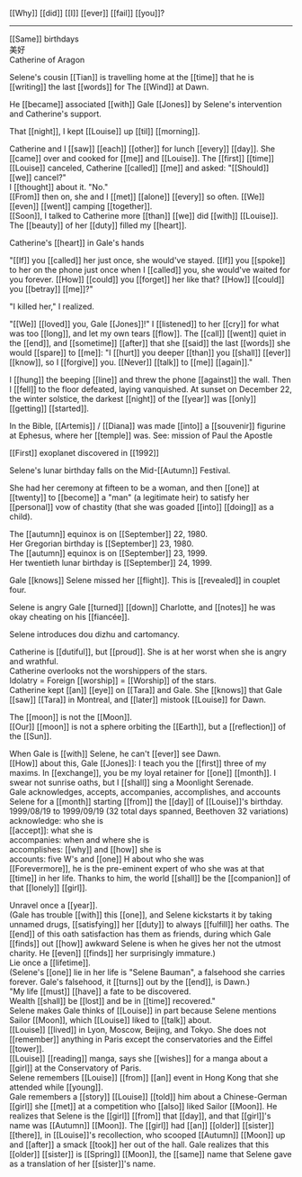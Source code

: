 [[Why]] [[did]] [[I]] [[ever]] [[fail]] [[you]]?

* * *
[[Same]] birthdays  
美好  
Catherine of Aragon

Selene's cousin [[Tian]] is travelling home at the [[time]] that he is [[writing]] the last [[words]] for The [[Wind]] at Dawn.  
  
He [[became]] associated [[with]] Gale [[Jones]] by Selene's intervention and Catherine's support. 


  
That [[night]], I kept [[Louise]] up [[til]] [[morning]].  
  
Catherine and I [[saw]] [[each]] [[other]] for lunch [[every]] [[day]]. She [[came]] over and cooked for [[me]] and [[Louise]]. The [[first]] [[time]] [[Louise]] canceled, Catherine [[called]] [[me]] and asked: "[[Should]] [[we]] cancel?"  
I [[thought]] about it. "No."  
[[From]] then on, she and I [[met]] [[alone]] [[every]] so often. [[We]] [[even]] [[went]] camping [[together]].  
[[Soon]], I talked to Catherine more [[than]] [[we]] did [[with]] [[Louise]]. The [[beauty]] of her [[duty]] filled my [[heart]].  
  
Catherine's [[heart]] in Gale's hands  
  
"[[If]] you [[called]] her just once, she would've stayed. [[If]] you [[spoke]] to her on the phone just once when I [[called]] you, she would've waited for you forever. [[How]] [[could]] you [[forget]] her like that? [[How]] [[could]] you [[betray]] [[me]]?"  
  
"I killed her," I realized.  
  
"[[We]] [[loved]] you, Gale [[Jones]]!" I [[listened]] to her [[cry]] for what was too [[long]], and let my own tears [[flow]]. The [[call]] [[went]] quiet in the [[end]], and [[sometime]] [[after]] that she [[said]] the last [[words]] she would [[spare]] to [[me]]: "I [[hurt]] you deeper [[than]] you [[shall]] [[ever]] [[know]], so I [[forgive]] you. [[Never]] [[talk]] to [[me]] [[again]]."  
  
I [[hung]] the beeping [[line]] and threw the phone [[against]] the wall. Then I [[fell]] to the floor defeated, laying vanquished. At sunset on December 22, the winter solstice, the darkest [[night]] of the [[year]] was [[only]] [[getting]] [[started]].  
  
  
  
In the Bible, [[Artemis]] / [[Diana]] was made [[into]] a [[souvenir]] figurine at Ephesus, where her [[temple]] was. See: mission of Paul the Apostle  
  
[[First]] exoplanet discovered in [[1992]]  
  
Selene's lunar birthday falls on the Mid-[[Autumn]] Festival.  
  
She had her ceremony at fifteen to be a woman, and then [[one]] at [[twenty]] to [[become]] a "man" (a legitimate heir) to satisfy her [[personal]] vow of chastity (that she was goaded [[into]] [[doing]] as a child).  
  
The [[autumn]] equinox is on [[September]] 22, 1980.  
Her Gregorian birthday is [[September]] 23, 1980.  
The [[autumn]] equinox is on [[September]] 23, 1999.  
Her twentieth lunar birthday is [[September]] 24, 1999.  
  
Gale [[knows]] Selene missed her [[flight]]. This is [[revealed]] in couplet four.  
  
Selene is angry Gale [[turned]] [[down]] Charlotte, and [[notes]] he was okay cheating on his [[fiancée]].  
  
Selene introduces dou dizhu and cartomancy.  
  
Catherine is [[dutiful]], but [[proud]]. She is at her worst when she is angry and wrathful.  
Catherine overlooks not the worshippers of the stars.  
Idolatry = Foreign [[worship]] = [[Worship]] of the stars.  
Catherine kept [[an]] [[eye]] on [[Tara]] and Gale. She [[knows]] that Gale [[saw]] [[Tara]] in Montreal, and [[later]] mistook [[Louise]] for Dawn.  
  
The [[moon]] is not the [[Moon]].  
[[Our]] [[moon]] is not a sphere orbiting the [[Earth]], but a [[reflection]] of the [[Sun]].  
  
When Gale is [[with]] Selene, he can't [[ever]] see Dawn.  
[[How]] about this, Gale [[Jones]]: I teach you the [[first]] three of my maxims. In [[exchange]], you be my loyal retainer for [[one]] [[month]]. I swear not sunrise oaths, but I [[shall]] sing a Moonlight Serenade.  
Gale acknowledges, accepts, accompanies, accomplishes, and accounts Selene for a [[month]] starting [[from]] the [[day]] of [[Louise]]'s birthday. 1999/08/19 to 1999/09/19 (32 total days spanned, Beethoven 32 variations)  
acknowledge: who she is  
[[accept]]: what she is  
accompanies: when and where she is  
accomplishes: [[why]] and [[how]] she is  
accounts: five W's and [[one]] H about who she was  
[[Forevermore]], he is the pre-eminent expert of who she was at that [[time]] in her life. Thanks to him, the world [[shall]] be the [[companion]] of that [[lonely]] [[girl]].  
  
  
  
Unravel once a [[year]].  
(Gale has trouble [[with]] this [[one]], and Selene kickstarts it by taking unnamed drugs, [[satisfying]] her [[duty]] to always [[fulfill]] her oaths. The [[end]] of this oath satisfaction has them as friends, during which Gale [[finds]] out [[how]] awkward Selene is when he gives her not the utmost charity. He [[even]] [[finds]] her surprisingly immature.)  
Lie once a [[lifetime]].  
(Selene's [[one]] lie in her life is "Selene Bauman", a falsehood she carries forever. Gale's falsehood, it [[turns]] out by the [[end]], is Dawn.)  
"My life [[must]] [[have]] a fate to be discovered.  
Wealth [[shall]] be [[lost]] and be in [[time]] recovered."  
Selene makes Gale thinks of [[Louise]] in part because Selene mentions Sailor [[Moon]], which [[Louise]] liked to [[talk]] about.  
[[Louise]] [[lived]] in Lyon, Moscow, Beijing, and Tokyo. She does not [[remember]] anything in Paris except the conservatories and the Eiffel [[tower]].  
[[Louise]] [[reading]] manga, says she [[wishes]] for a manga about a [[girl]] at the Conservatory of Paris.  
Selene remembers [[Louise]] [[from]] [[an]] event in Hong Kong that she attended while [[young]].  
Gale remembers a [[story]] [[Louise]] [[told]] him about a Chinese-German [[girl]] she [[met]] at a competition who [[also]] liked Sailor [[Moon]]. He realizes that Selene is the [[girl]] [[from]] that [[day]], and that [[girl]]'s name was [[Autumn]] [[Moon]]. The [[girl]] had [[an]] [[older]] [[sister]] [[there]], in [[Louise]]'s recollection, who scooped [[Autumn]] [[Moon]] up and [[after]] a smack [[took]] her out of the hall. Gale realizes that this [[older]] [[sister]] is [[Spring]] [[Moon]], the [[same]] name that Selene gave as a translation of her [[sister]]'s name.